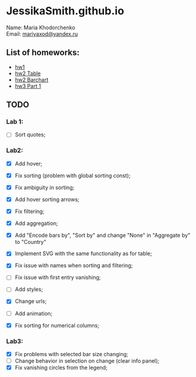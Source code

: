 # JessikaSmith.github.io
Name: Maria Khodorchenko  
Email: mariyaxod@yandex.ru  

## List of homeworks:
* [hw1](http://jessikasmith.github.io/hw1/)
* [hw2 Table](http://jessikasmith.github.io/hw2/table.html)
* [hw2 Barchart](http://jessikasmith.github.io/hw2/barchart.html)  
* [hw3 Part 1](http://jessikasmith.github.io/hw3/part1/hw3.html)

## TODO

### Lab 1:
- [ ] Sort quotes;

### Lab2:
- [x] Add hover;
- [x] Fix sorting (problem with global sorting const);
- [x] Fix ambiguity in sorting;
- [x] Add hover sorting arrows;
- [x] Fix filtering;
- [x] Add aggregation;
- [x] Add "Encode bars by", "Sort by" and change "None" in "Aggregate by" to "Country"
- [x] Implement SVG with the same functionality as for table;
- [x] Fix issue with names when sorting and filtering;
- [ ] Fix issue with first entry vanishing;
- [ ] Add styles;
- [x] Change urls;
- [ ] Add animation;
- [x] Fix sorting for numerical columns;


### Lab3:
- [x] Fix problems with selected bar size changing;
- [ ] Change behavior in selection on change (clear info panel);
- [x] Fix vanishing circles from the legend;
